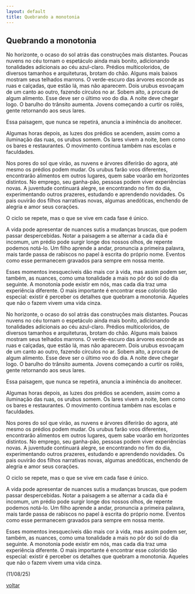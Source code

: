 ```yaml
---
layout: default
title: Quebrando a monotonia
--- 
```


## Quebrando a monotonia

No horizonte, o ocaso do sol atrás das construções mais distantes. Poucas nuvens no céu tornam o espetáculo ainda mais bonito, adicionando tonalidades adicionais ao céu azul-claro. Prédios multicoloridos, de diversos tamanhos e arquiteturas, brotam do chão. Alguns mais baixos mostram seus telhados marrons. O verde-escuro das árvores esconde as ruas e calçadas, que estão lá, mas não aparecem. Dois urubus esvoaçam de um canto ao outro, fazendo círculos no ar. Sobem alto, a procura de algum alimento. Esse deve ser o último voo do dia. A noite deve chegar logo. O barulho do trânsito aumenta. Jovens começando a curtir os rolês, gente retornando aos seus lares.

Essa paisagem, que nunca se repetirá, anuncia a iminência do anoitecer.

Algumas horas depois, as luzes dos prédios se acendem, assim como a iluminação das ruas, os urubus somem. Os lares vivem a noite, bem como os bares e restaurantes. O movimento continua também nas escolas e faculdades.

Nos pores do sol que virão, as nuvens e árvores diferirão do agora, até mesmo os prédios podem mudar. Os urubus farão voos diferentes, encontrarão alimentos em outros lugares, quem sabe voarão em horizontes distintos. No emprego, seu ganha-pão, pessoas podem viver experiências novas. A juventude continuará alegre, se encontrando no fim do dia, experimentando outros prazeres, estudando e aprendendo novidades. Os pais ouvirão dos filhos narrativas novas, algumas anedóticas, enchendo de alegria e amor seus corações.

O ciclo se repete, mas o que se vive em cada fase é único.

A vida pode apresentar de nuances sutis a mudanças bruscas, que podem passar despercebidas. Notar a paisagem a se alternar a cada dia é incomum, um prédio pode surgir longe dos nossos olhos, de repente podemos notá-lo. Um filho aprende a andar, pronuncia a primeira palavra, mais tarde passa de rabiscos no papel à escrita do próprio nome. Eventos como esse permanecem gravados para sempre em nossa mente.

Esses momentos inesquecíveis dão mais cor à vida, mas assim podem ser, também, as nuances, como uma tonalidade a mais no pôr do sol do dia seguinte. A monotonia pode existir em nós, mas cada dia traz uma experiência diferente. O mais importante é encontrar esse colorido tão especial: existir é perceber os detalhes que quebram a monotonia. Aqueles que não o fazem vivem uma vida cinza.

No horizonte, o ocaso do sol atrás das construções mais distantes. Poucas nuvens no céu tornam o espetáculo ainda mais bonito, adicionando tonalidades adicionais ao céu azul-claro. Prédios multicoloridos, de diversos tamanhos e arquiteturas, brotam do chão. Alguns mais baixos mostram seus telhados marrons. O verde-escuro das árvores esconde as ruas e calçadas, que estão lá, mas não aparecem. Dois urubus esvoaçam de um canto ao outro, fazendo círculos no ar. Sobem alto, a procura de algum alimento. Esse deve ser o último voo do dia. A noite deve chegar logo. O barulho do trânsito aumenta. Jovens começando a curtir os rolês, gente retornando aos seus lares.

Essa paisagem, que nunca se repetirá, anuncia a iminência do anoitecer.

Algumas horas depois, as luzes dos prédios se acendem, assim como a iluminação das ruas, os urubus somem. Os lares vivem a noite, bem como os bares e restaurantes. O movimento continua também nas escolas e faculdades.

Nos pores do sol que virão, as nuvens e árvores diferirão do agora, até mesmo os prédios podem mudar. Os urubus farão voos diferentes, encontrarão alimentos em outros lugares, quem sabe voarão em horizontes distintos. No emprego, seu ganha-pão, pessoas podem viver experiências novas. A juventude continuará alegre, se encontrando no fim do dia, experimentando outros prazeres, estudando e aprendendo novidades. Os pais ouvirão dos filhos narrativas novas, algumas anedóticas, enchendo de alegria e amor seus corações.

O ciclo se repete, mas o que se vive em cada fase é único.

A vida pode apresentar de nuances sutis a mudanças bruscas, que podem passar despercebidas. Notar a paisagem a se alternar a cada dia é incomum, um prédio pode surgir longe dos nossos olhos, de repente podemos notá-lo. Um filho aprende a andar, pronuncia a primeira palavra, mais tarde passa de rabiscos no papel à escrita do próprio nome. Eventos como esse permanecem gravados para sempre em nossa mente.

Esses momentos inesquecíveis dão mais cor à vida, mas assim podem ser, também, as nuances, como uma tonalidade a mais no pôr do sol do dia seguinte. A monotonia pode existir em nós, mas cada dia traz uma experiência diferente. O mais importante é encontrar esse colorido tão especial: existir é perceber os detalhes que quebram a monotonia. Aqueles que não o fazem vivem uma vida cinza.

(11/08/25)

[voltar](./)